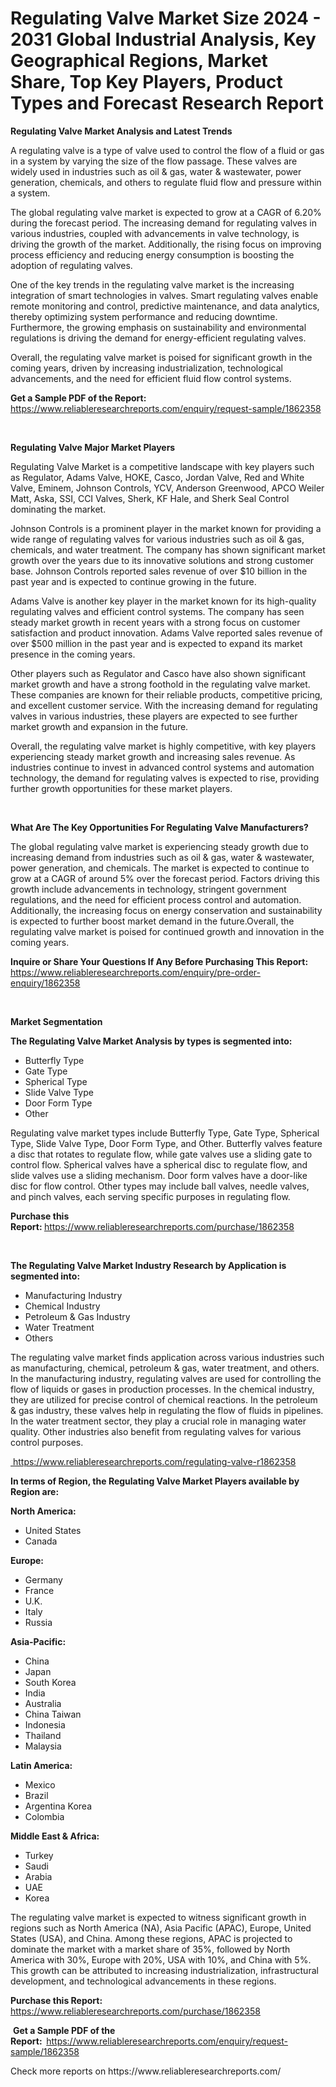 <p><h1>Regulating Valve Market Size 2024 - 2031 Global Industrial Analysis, Key Geographical Regions, Market Share, Top Key Players, Product Types and Forecast Research Report</h1></p><p><strong>Regulating Valve Market Analysis and Latest Trends</strong></p>
<p><p>A regulating valve is a type of valve used to control the flow of a fluid or gas in a system by varying the size of the flow passage. These valves are widely used in industries such as oil & gas, water & wastewater, power generation, chemicals, and others to regulate fluid flow and pressure within a system.</p><p>The global regulating valve market is expected to grow at a CAGR of 6.20% during the forecast period. The increasing demand for regulating valves in various industries, coupled with advancements in valve technology, is driving the growth of the market. Additionally, the rising focus on improving process efficiency and reducing energy consumption is boosting the adoption of regulating valves.</p><p>One of the key trends in the regulating valve market is the increasing integration of smart technologies in valves. Smart regulating valves enable remote monitoring and control, predictive maintenance, and data analytics, thereby optimizing system performance and reducing downtime. Furthermore, the growing emphasis on sustainability and environmental regulations is driving the demand for energy-efficient regulating valves.</p><p>Overall, the regulating valve market is poised for significant growth in the coming years, driven by increasing industrialization, technological advancements, and the need for efficient fluid flow control systems.</p></p>
<p><strong>Get a Sample PDF of the Report:&nbsp;</strong> <a href="https://www.reliableresearchreports.com/enquiry/request-sample/1862358">https://www.reliableresearchreports.com/enquiry/request-sample/1862358</a></p>
<p>&nbsp;</p>
<p><strong>Regulating Valve Major Market Players</strong></p>
<p><p>Regulating Valve Market is a competitive landscape with key players such as Regulator, Adams Valve, HOKE, Casco, Jordan Valve, Red and White Valve, Eminem, Johnson Controls, YCV, Anderson Greenwood, APCO Weiler Matt, Aska, SSI, CCI Valves, Sherk, KF Hale, and Sherk Seal Control dominating the market.</p><p>Johnson Controls is a prominent player in the market known for providing a wide range of regulating valves for various industries such as oil & gas, chemicals, and water treatment. The company has shown significant market growth over the years due to its innovative solutions and strong customer base. Johnson Controls reported sales revenue of over $10 billion in the past year and is expected to continue growing in the future.</p><p>Adams Valve is another key player in the market known for its high-quality regulating valves and efficient control systems. The company has seen steady market growth in recent years with a strong focus on customer satisfaction and product innovation. Adams Valve reported sales revenue of over $500 million in the past year and is expected to expand its market presence in the coming years.</p><p>Other players such as Regulator and Casco have also shown significant market growth and have a strong foothold in the regulating valve market. These companies are known for their reliable products, competitive pricing, and excellent customer service. With the increasing demand for regulating valves in various industries, these players are expected to see further market growth and expansion in the future.</p><p>Overall, the regulating valve market is highly competitive, with key players experiencing steady market growth and increasing sales revenue. As industries continue to invest in advanced control systems and automation technology, the demand for regulating valves is expected to rise, providing further growth opportunities for these market players.</p></p>
<p>&nbsp;</p>
<p><strong>What Are The Key Opportunities For Regulating Valve Manufacturers?</strong></p>
<p><p>The global regulating valve market is experiencing steady growth due to increasing demand from industries such as oil & gas, water & wastewater, power generation, and chemicals. The market is expected to continue to grow at a CAGR of around 5% over the forecast period. Factors driving this growth include advancements in technology, stringent government regulations, and the need for efficient process control and automation. Additionally, the increasing focus on energy conservation and sustainability is expected to further boost market demand in the future.Overall, the regulating valve market is poised for continued growth and innovation in the coming years.</p></p>
<p><strong>Inquire or Share Your Questions If Any Before Purchasing This Report:</strong> <a href="https://www.reliableresearchreports.com/enquiry/pre-order-enquiry/1862358">https://www.reliableresearchreports.com/enquiry/pre-order-enquiry/1862358</a></p>
<p>&nbsp;</p>
<p><strong>Market Segmentation</strong></p>
<p><strong>The Regulating Valve Market Analysis by types is segmented into:</strong></p>
<p><ul><li>Butterfly Type</li><li>Gate Type</li><li>Spherical Type</li><li>Slide Valve Type</li><li>Door Form Type</li><li>Other</li></ul></p>
<p><p>Regulating valve market types include Butterfly Type, Gate Type, Spherical Type, Slide Valve Type, Door Form Type, and Other. Butterfly valves feature a disc that rotates to regulate flow, while gate valves use a sliding gate to control flow. Spherical valves have a spherical disc to regulate flow, and slide valves use a sliding mechanism. Door form valves have a door-like disc for flow control. Other types may include ball valves, needle valves, and pinch valves, each serving specific purposes in regulating flow.</p></p>
<p><strong>Purchase this Report:&nbsp;</strong><a href="https://www.reliableresearchreports.com/purchase/1862358">https://www.reliableresearchreports.com/purchase/1862358</a></p>
<p>&nbsp;</p>
<p><strong>The Regulating Valve Market Industry Research by Application is segmented into:</strong></p>
<p><ul><li>Manufacturing Industry</li><li>Chemical Industry</li><li>Petroleum & Gas Industry</li><li>Water Treatment</li><li>Others</li></ul></p>
<p><p>The regulating valve market finds application across various industries such as manufacturing, chemical, petroleum & gas, water treatment, and others. In the manufacturing industry, regulating valves are used for controlling the flow of liquids or gases in production processes. In the chemical industry, they are utilized for precise control of chemical reactions. In the petroleum & gas industry, these valves help in regulating the flow of fluids in pipelines. In the water treatment sector, they play a crucial role in managing water quality. Other industries also benefit from regulating valves for various control purposes.</p></p>
<p><a href="https://www.reliableresearchreports.com/regulating-valve-r1862358">&nbsp;https://www.reliableresearchreports.com/regulating-valve-r1862358</a></p>
<p><strong>In terms of Region, the Regulating Valve Market Players available by Region are:</strong></p>
<p>
    <p> <strong> North America: </strong>
        <ul>
            <li>United States</li>
            <li>Canada</li>
        </ul>
        </p> 
    <p> <strong> Europe: </strong>
        <ul>
            <li>Germany</li>
            <li>France</li>
            <li>U.K.</li>
            <li>Italy</li>
            <li>Russia</li>
        </ul>
        </p> 
    <p> <strong> Asia-Pacific: </strong>
        <ul>
            <li>China</li>
            <li>Japan</li>
            <li>South Korea</li>
            <li>India</li>
            <li>Australia</li>
            <li>China Taiwan</li>
            <li>Indonesia</li>
            <li>Thailand</li>
            <li>Malaysia</li>
        </ul>
        </p> 
    <p> <strong> Latin America: </strong>
        <ul>
            <li>Mexico</li>
            <li>Brazil</li>
            <li>Argentina Korea</li>
            <li>Colombia</li>
        </ul>
        </p> 
    <p> <strong> Middle East & Africa: </strong>
        <ul>
            <li>Turkey</li>
            <li>Saudi</li>
            <li>Arabia</li>
            <li>UAE</li>
            <li>Korea</li>
        </ul>
    </p>
    </p>
<p><p>The regulating valve market is expected to witness significant growth in regions such as North America (NA), Asia Pacific (APAC), Europe, United States (USA), and China. Among these regions, APAC is projected to dominate the market with a market share of 35%, followed by North America with 30%, Europe with 20%, USA with 10%, and China with 5%. This growth can be attributed to increasing industrialization, infrastructural development, and technological advancements in these regions.</p></p>
<p><strong>Purchase this Report: </strong><a href="https://www.reliableresearchreports.com/purchase/1862358">https://www.reliableresearchreports.com/purchase/1862358</a></p>
<p>&nbsp;<strong>Get a Sample PDF of the Report:&nbsp;&nbsp;</strong><a href="https://www.reliableresearchreports.com/enquiry/request-sample/1862358">https://www.reliableresearchreports.com/enquiry/request-sample/1862358</a></p>
<p><strong></strong></p>
<p>Check more reports on https://www.reliableresearchreports.com/</p>